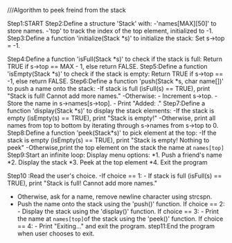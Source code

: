 ///Algorithm to peek freind from the stack

Step1:START
Step2:Define a structure 'Stack' with:
-'names[MAX][50]' to store names.
-'top' to track the index of the top element, initialized to -1.
Step3:Define a function 'initialize(Stack \*s)' to initialize the stack:
Set s->top = -1.

Step4:Define a function 'isFull(Stack \*s)' to check if the stack is full:
Return TRUE if s->top == MAX - 1, else return FALSE.
Step5:Define a function 'isEmpty(Stack \*s)' to check if the stack is empty:
Return TRUE if s->top == -1, else return FALSE.
Step6:Define a function 'push(Stack \*s, char name[])' to push a name onto the stack:
-If stack is full (isFull(s) == TRUE), print "Stack is full! Cannot add more names."
-Otherwise: - Increment s->top. - Store the name in s->names[s->top]. - Print "Added: <name>."
Step7:Define a function 'display(Stack \*s)' to display the stack elements:
-If the stack is empty (isEmpty(s) == TRUE), print "Stack is empty!"
-Otherwise, print all names from top to bottom by iterating through s->names from s->top to 0.
Step8:Define a function 'peek(Stack\*s)' to pick element at the top:
-If the stack is empty (isEmpty(s) == TRUE), print "Stack is empty! Nothing to peek"
-Otherwise,print the top element on the stack the name at `names[top]`
Step9:Start an infinite loop:
Display menu options:
*1. Push a friend's name
*2. Display the stack
*3. Peek at the top element
*4. Exit the program

Step10 :Read the user's choice.
-If choice == 1: - If stack is full (isFull(s) == TRUE), print "Stack is full! Cannot add more names." 
- Otherwise, ask for a name, remove newline character using strcspn.
- Push the name onto the stack using the 'push()' function.
If choice == 2: - Display the stack using the 'display()' function.
If choice == 3: - Print the name at `names[top]`of the stack using the 'peek()' function.
If choice == 4: - Print "Exiting..." and exit the program.
step11:End the program when user chooses to exit.
